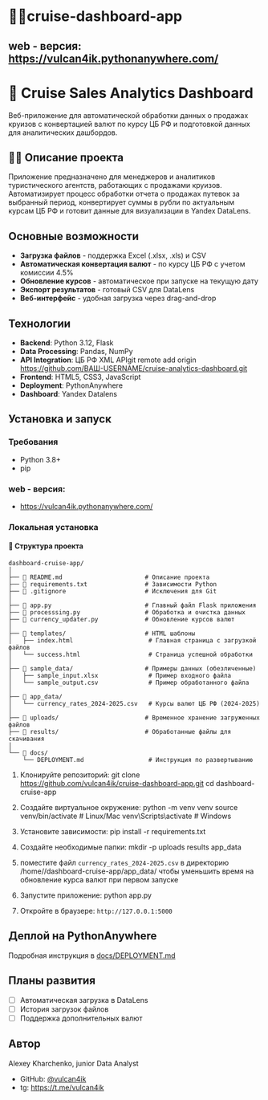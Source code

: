 # 🌊🚢cruise-dashboard-app

## web - версия:  https://vulcan4ik.pythonanywhere.com/

# 🚢 Cruise Sales Analytics Dashboard

Веб-приложение для автоматической обработки данных о продажах круизов с конвертацией валют по курсу ЦБ РФ и подготовкой данных для аналитических дашбордов.

## 🌊🚢 Описание проекта

Приложение предназначено для менеджеров и аналитиков туристического агентств, работающих с продажами круизов. Автоматизирует процесс обработки отчета о продажах путевок за выбранный период, конвертирует суммы в рубли по актуальным курсам ЦБ РФ и готовит данные для визуализации в Yandex DataLens.

## Основные возможности

-  **Загрузка файлов** - поддержка Excel (.xlsx, .xls) и CSV
-  **Автоматическая конвертация валют** - по курсу ЦБ РФ с учетом комиссии 4.5%
-  **Обновление курсов** - автоматическое при запуске на текущую дату
-  **Экспорт результатов** - готовый CSV для DataLens
-  **Веб-интерфейс** - удобная загрузка через drag-and-drop

## Технологии

- **Backend**: Python 3.12, Flask
- **Data Processing**: Pandas, NumPy
- **API Integration**: ЦБ РФ XML APIgit remote add origin https://github.com/ВАШ-USERNAME/cruise-analytics-dashboard.git
- **Frontend**: HTML5, CSS3, JavaScript
- **Deployment**: PythonAnywhere
- **Dashboard**: Yandex Datalens

## Установка и запуск

### Требования
- Python 3.8+
- pip

### web - версия:
- https://vulcan4ik.pythonanywhere.com/

### Локальная установка
#### 📂 Структура проекта

```
dashboard-cruise-app/
│
├── 📄 README.md                       # Описание проекта
├── 📄 requirements.txt                # Зависимости Python
├── 📄 .gitignore                      # Исключения для Git
│
├── 🐍 app.py                          # Главный файл Flask приложения
├── 🐍 processsing.py                  # Обработка и очистка данных
├── 🐍 currency_updater.py             # Обновление курсов валют 
│
├── 📁 templates/                      # HTML шаблоны
│   ├── index.html                     # Главная страница с загрузкой файлов
│   └── success.html                   # Страница успешной обработки
│
├── 📁 sample_data/                    # Примеры данных (обезличенные)
│   ├── sample_input.xlsx              # Пример входного файла
│   └── sample_output.csv              # Пример обработанного файла
│
├── 📁 app_data/
│   └── currency_rates_2024-2025.csv   # Курсы валют ЦБ РФ (2024-2025)
│
├── 📁 uploads/                        # Временное хранение загруженных файлов
├── 📁 results/                        # Обработанные файлы для скачивания
│
└── 📁 docs/
    └── DEPLOYMENT.md                  # Инструкция по развертыванию
```

1. Клонируйте репозиторий:
git clone https://github.com/vulcan4ik/cruise-dashboard-app.git
cd dashboard-cruise-app

2. Создайте виртуальное окружение:
python -m venv venv
source venv/bin/activate # Linux/Mac
venv\Scripts\activate # Windows

3. Установите зависимости:
pip install -r requirements.txt

4. Создайте необходимые папки:
mkdir -p uploads results app_data

5. поместите файл `currency_rates_2024-2025.csv` в директорию /home/<username>/dashboard-cruise-app/app_data/ чтобы уменьшить время на обновление курса валют при первом запуске

5. Запустите приложение:
python app.py

6. Откройте в браузере: `http://127.0.0.1:5000`


## Деплой на PythonAnywhere

Подробная инструкция в [docs/DEPLOYMENT.md](docs/DEPLOYMENT.md)


## Планы развития

- [ ] Автоматическая загрузка в DataLens 
- [ ] История загрузок файлов
- [ ] Поддержка дополнительных валют

## Автор

Alexey Kharchenko, junior Data Analyst
- GitHub: [@vulcan4ik](https://github.com/vulcan4ik)
- tg: https://t.me/vulcan4ik


